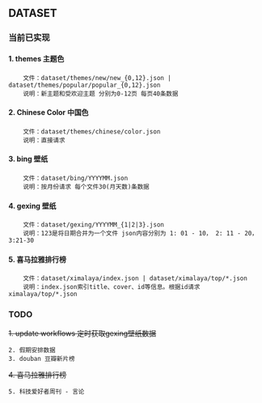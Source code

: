 
## DATASET

### 当前已实现
#### 1. themes 主题色
        文件：dataset/themes/new/new_{0,12}.json | dataset/themes/popular/popular_{0,12}.json
        说明：新主题和受欢迎主题 分别为0-12页 每页40条数据
       
#### 2. Chinese Color 中国色
        文件：dataset/themes/chinese/color.json
        说明：直接请求

#### 3. bing 壁纸
        文件：dataset/bing/YYYYMM.json
        说明：按月份请求 每个文件30(月天数)条数据

#### 4. gexing 壁纸 
        文件：dataset/gexing/YYYYMM_{1|2|3}.json
        说明：123是将日期合并为一个文件 json内容分别为 1: 01 - 10， 2: 11 - 20， 3:21-30 
         

#### 5. 喜马拉雅排行榜
        文件：dataset/ximalaya/index.json | dataset/ximalaya/top/*.json
        说明：index.json索引title、cover、id等信息。根据id请求ximalaya/top/*.json 
        


### TODO

<del>1. update workflows 定时获取gexing壁纸数据<del>  

    2. 假期安排数据 
    3. douban 豆瓣新片榜
<del>4. 喜马拉雅排行榜<del> 
    
    5. 科技爱好者周刊 - 言论
    
    
